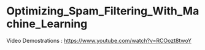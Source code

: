 # Optimizing_Spam_Filtering_With_Machine_Learning

Video Demostrations : https://www.youtube.com/watch?v=RCOozt8twoY
